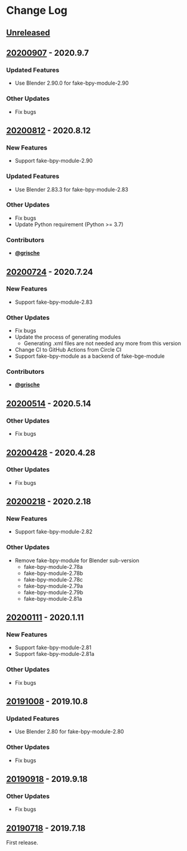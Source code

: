 # Change Log


## [Unreleased](https://github.com/nutti/fake-bpy-module/compare/20200907...master)


## [20200907](https://github.com/nutti/fake-bpy-module/compare/20200812...20200907) - 2020.9.7


### Updated Features

* Use Blender 2.90.0 for fake-bpy-module-2.90


### Other Updates

* Fix bugs


## [20200812](https://github.com/nutti/fake-bpy-module/compare/20200724...20200812) - 2020.8.12

### New Features

* Support fake-bpy-module-2.90


### Updated Features

* Use Blender 2.83.3 for fake-bpy-module-2.83


### Other Updates

* Fix bugs
* Update Python requirement (Python >= 3.7)


### Contributors

* [**@grische**](https://github.com/grische)


## [20200724](https://github.com/nutti/fake-bpy-module/compare/20200514...20200724) - 2020.7.24

### New Features

* Support fake-bpy-module-2.83


### Other Updates

* Fix bugs
* Update the process of generating modules
  * Generating .xml files are not needed any more from this version
* Change CI to GitHub Actions from Circle CI
* Support fake-bpy-module as a backend of fake-bge-module


### Contributors

* [**@grische**](https://github.com/grische)


## [20200514](https://github.com/nutti/fake-bpy-module/compare/20200428...20200514) - 2020.5.14

### Other Updates

* Fix bugs


## [20200428](https://github.com/nutti/fake-bpy-module/compare/20200218...20200428) - 2020.4.28

### Other Updates

* Fix bugs


## [20200218](https://github.com/nutti/fake-bpy-module/compare/20200111...20200218) - 2020.2.18

### New Features

* Support fake-bpy-module-2.82


### Other Updates

* Remove fake-bpy-module for Blender sub-version
  * fake-bpy-module-2.78a
  * fake-bpy-module-2.78b
  * fake-bpy-module-2.78c
  * fake-bpy-module-2.79a
  * fake-bpy-module-2.79b
  * fake-bpy-module-2.81a


## [20200111](https://github.com/nutti/fake-bpy-module/compare/20191008...20200111) - 2020.1.11

### New Features

* Support fake-bpy-module-2.81
* Support fake-bpy-module-2.81a


### Other Updates

* Fix bugs


## [20191008](https://github.com/nutti/fake-bpy-module/compare/20190918...20191008) - 2019.10.8


### Updated Features

* Use Blender 2.80 for fake-bpy-module-2.80


### Other Updates

* Fix bugs


## [20190918](https://github.com/nutti/fake-bpy-module/compare/20190718...20190918) - 2019.9.18


### Other Updates

* Fix bugs


## [20190718](https://github.com/nutti/fake-bpy-module/compare/440127e2db7ea05b8ee58d14d84eb252681906cf...20190718) - 2019.7.18

First release.
